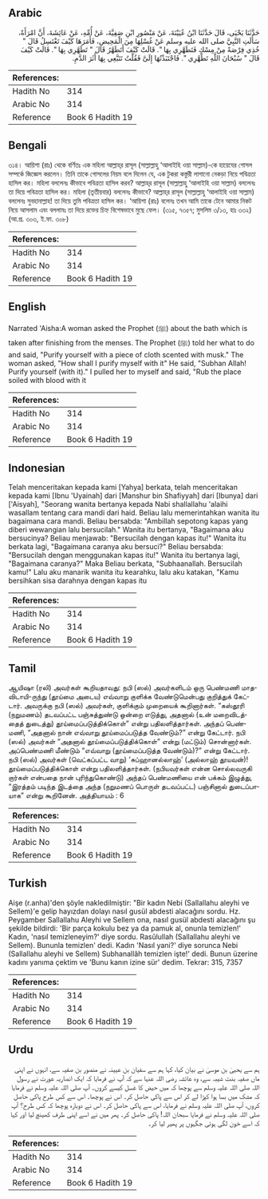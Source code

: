 ## Arabic


<div dir="rtl" lang="ar" style={{fontSize:'larger',backgroundColor:'#f8f9fa',padding:20}}>
حَدَّثَنَا يَحْيَى، قَالَ حَدَّثَنَا ابْنُ عُيَيْنَةَ، عَنْ مَنْصُورِ ابْنِ صَفِيَّةَ، عَنْ أُمِّهِ، عَنْ عَائِشَةَ، أَنَّ امْرَأَةً، سَأَلَتِ النَّبِيَّ صلى الله عليه وسلم عَنْ غُسْلِهَا مِنَ الْمَحِيضِ، فَأَمَرَهَا كَيْفَ تَغْتَسِلُ قَالَ ‏"‏ خُذِي فِرْصَةً مِنْ مِسْكٍ فَتَطَهَّرِي بِهَا ‏"‏‏.‏ قَالَتْ كَيْفَ أَتَطَهَّرُ قَالَ ‏"‏ تَطَهَّرِي بِهَا ‏"‏‏.‏ قَالَتْ كَيْفَ قَالَ ‏"‏ سُبْحَانَ اللَّهِ تَطَهَّرِي ‏"‏‏.‏ فَاجْتَبَذْتُهَا إِلَىَّ فَقُلْتُ تَتَبَّعِي بِهَا أَثَرَ الدَّمِ‏.‏
</div>
<div style={{backgroundColor:'#f8f9fa',padding:20, marginBottom: 10}}><table> <thead> <tr> <th>References:</th> <th></th> </tr> </thead> <tbody><tr><td>Hadith No</td><td>314</td></tr><tr><td>Arabic No</td><td>314</td></tr><tr><td>Reference</td><td>Book 6 Hadith 19</td></tr></tbody></table></div>

## Bengali


<div dir="ltr" lang="bn" style={{fontSize:'larger',backgroundColor:'#f8f9fa',padding:20}}>
৩১৪। আয়িশা (রাঃ) থেকে বর্ণিতঃ এক মহিলা আল্লাহ্‌র রাসূল (সাল্লাল্লাহু ‘আলাইহি ওয়া সাল্লাম)-কে হায়েযের গোসল সম্পর্কে জিজ্ঞেস করলেন। তিনি তাকে গোসলের নিয়ম বলে দিলেন যে, এক টুকরা কস্তুরী লাগানো নেকড়া নিয়ে পবিত্রতা হাসিল কর। মহিলা বললেনঃ কীভাবে পবিত্রতা হাসিল করব? আল্লাহ্‌র রাসূল (সাল্লাল্লাহু ‘আলাইহি ওয়া সাল্লাম) বললেনঃ তা দিয়ে পবিত্রতা হাসিল কর। মহিলা (তৃতীয়বার) বললেনঃ কীভাবে? আল্লাহ্‌র রাসূল (সাল্লাল্লাহু ‘আলাইহি ওয়া সাল্লাম) বললেনঃ সুবহানাল্লাহ! তা দিয়ে তুমি পবিত্রতা হাসিল কর। ‘আয়িশা (রাঃ) বলেনঃ তখন আমি তাকে টেনে আমার নিকট নিয়ে আসলাম এবং বললামঃ তা দিয়ে রক্তের চিহ্ন বিশেষভাবে মুছে ফেল। (৩১৫, ৭৩৫৭; মুসলিম ৩/১৩, হাঃ ৩৩২) (আ.প্র. ৩০৩, ই.ফা. ৩০৮)
</div>
<div style={{backgroundColor:'#f8f9fa',padding:20, marginBottom: 10}}><table> <thead> <tr> <th>References:</th> <th></th> </tr> </thead> <tbody><tr><td>Hadith No</td><td>314</td></tr><tr><td>Arabic No</td><td>314</td></tr><tr><td>Reference</td><td>Book 6 Hadith 19</td></tr></tbody></table></div>

## English


<div dir="ltr" lang="en" style={{fontSize:'larger',backgroundColor:'#f8f9fa',padding:20}}>
Narrated 'Aisha:A woman asked the Prophet (ﷺ) about the bath which is taken after finishing from the menses. The Prophet (ﷺ) told her what to do and said, "Purify yourself with a piece of cloth scented with musk." The woman asked, "How shall I purify myself with it" He said, "Subhan Allah! Purify yourself (with it)." I pulled her to myself and said, "Rub the place soiled with blood with it
</div>
<div style={{backgroundColor:'#f8f9fa',padding:20, marginBottom: 10}}><table> <thead> <tr> <th>References:</th> <th></th> </tr> </thead> <tbody><tr><td>Hadith No</td><td>314</td></tr><tr><td>Arabic No</td><td>314</td></tr><tr><td>Reference</td><td>Book 6 Hadith 19</td></tr></tbody></table></div>

## Indonesian


<div dir="ltr" lang="id" style={{fontSize:'larger',backgroundColor:'#f8f9fa',padding:20}}>
Telah menceritakan kepada kami [Yahya] berkata, telah menceritakan kepada kami [Ibnu 'Uyainah] dari [Manshur bin Shafiyyah] dari [Ibunya] dari ['Aisyah], "Seorang wanita bertanya kepada Nabi shallallahu 'alaihi wasallam tentang cara mandi dari haid. Beliau lalu memerintahkan wanita itu bagaimana cara mandi. Beliau bersabda: "Ambillah sepotong kapas yang diberi wewangian lalu bersucilah." Wanita itu bertanya, "Bagaimana aku bersucinya? Beliau menjawab: "Bersucilah dengan kapas itu!" Wanita itu berkata lagi, "Bagaimana caranya aku bersuci?" Beliau bersabda: "Bersucilah dengan menggunakan kapas itu!" Wanita itu bertanya lagi, "Bagaimana caranya?" Maka Beliau berkata, "Subhaanallah. Bersucilah kamu!" Lalu aku manarik wanita itu kearahku, lalu aku katakan, "Kamu bersihkan sisa darahnya dengan kapas itu
</div>
<div style={{backgroundColor:'#f8f9fa',padding:20, marginBottom: 10}}><table> <thead> <tr> <th>References:</th> <th></th> </tr> </thead> <tbody><tr><td>Hadith No</td><td>314</td></tr><tr><td>Arabic No</td><td>314</td></tr><tr><td>Reference</td><td>Book 6 Hadith 19</td></tr></tbody></table></div>

## Tamil


<div dir="ltr" lang="ta" style={{fontSize:'larger',backgroundColor:'#f8f9fa',padding:20}}>
ஆயிஷா (ரலி) அவர்கள் கூறியதாவது: நபி (ஸல்) அவர்களிடம் ஒரு பெண்மணி மாதவிடாயி-ருந்து (தூய்மை அடைய) எவ்வாறு குளிக்க வேண்டுமென்பது குறித்துக் கேட்டார். அவருக்கு நபி (ஸல்) அவர்கள், குளிக்கும் முறையைக் கூறினார்கள். “கஸ்தூரி (நறுமணம்) தடவப்பட்ட பஞ்சுத்துண்டு ஒன்றை எடுத்து, அதனால் (உன் மறைவிடத்தைத் துடைத்து) தூய்மைப்படுத்திக்கொள்” என்று பதிலளித்தார்கள். அந்தப் பெண்மணி, “அதனால் நான் எவ்வாறு தூய்மைப்படுத்த வேண்டும்?” என்று கேட்டார். நபி (ஸல்) அவர்கள் “அதனால் தூய்மைப்படுத்திக்கொள்” என்று (மட்டும்) சொன்னார்கள். அப்பெண்மணி மீண்டும் “எவ்வாறு (தூய்மைப்படுத்த வேண்டும்)?” என்று கேட்டார். நபி (ஸல்) அவர்கள் (வெட்கப்பட்ட வாறு) ‘சுப்ஹானல்லாஹ்’ (அல்லாஹ் தூயவன்)! தூய்மைப்படுத்திக்கொள் என்று பதிலளித்தார்கள். (நபியவர்கள் என்ன சொல்லவருகி றார்கள் என்பதை நான் புரிந்துகொண்டு) அந்தப் பெண்மணியை என் பக்கம் இழுத்து, “இரத்தம் படிந்த இடத்தை அந்த (நறுமணப் பொருள் தடவப்பட்ட) பஞ்சினால் துடைப்பாயாக” என்று கூறினேன். அத்தியாயம் : 6
</div>
<div style={{backgroundColor:'#f8f9fa',padding:20, marginBottom: 10}}><table> <thead> <tr> <th>References:</th> <th></th> </tr> </thead> <tbody><tr><td>Hadith No</td><td>314</td></tr><tr><td>Arabic No</td><td>314</td></tr><tr><td>Reference</td><td>Book 6 Hadith 19</td></tr></tbody></table></div>

## Turkish


<div dir="ltr" lang="tr" style={{fontSize:'larger',backgroundColor:'#f8f9fa',padding:20}}>
Aişe (r.anha)'den şöyle nakledilmiştir: "Bir kadın Nebi (Sallallahu aleyhi ve Sellem)'e gelip hayızdan dolayı nasıl gusül abdesti alacağını sordu. Hz. Peygamber Sallallahu Aleyhi ve Sellem ona, nasıl gusül abdesti alacağını şu şekilde bildirdi: 'Bir parça kokulu bez ya da pamuk al, onunla temizlen!' Kadın, 'nasıl temizleneyim?' diye sordu. Rasûlullah (Sallallahu aleyhi ve Sellem). Bununla temizlen' dedi. Kadın 'Nasıl yani?' diye sorunca Nebi (Sallallahu aleyhi ve Sellem) Subhanallâh temizlen işte!' dedi. Bunun üzerine kadını yanıma çek­tim ve 'Bunu kanın izine sür' dedim. Tekrar: 315, 7357
</div>
<div style={{backgroundColor:'#f8f9fa',padding:20, marginBottom: 10}}><table> <thead> <tr> <th>References:</th> <th></th> </tr> </thead> <tbody><tr><td>Hadith No</td><td>314</td></tr><tr><td>Arabic No</td><td>314</td></tr><tr><td>Reference</td><td>Book 6 Hadith 19</td></tr></tbody></table></div>

## Urdu


<div dir="rtl" lang="ur" style={{fontSize:'larger',backgroundColor:'#f8f9fa',padding:20}}>
ہم سے یحییٰ بن موسیٰ نے بیان کیا، کہا ہم سے سفیان بن عیینہ نے منصور بن صفیہ سے، انہوں نے اپنی ماں صفیہ بنت شیبہ سے، وہ عائشہ رضی اللہ عنہا سے کہ آپ نے فرمایا کہ ایک انصاریہ عورت نے رسول اللہ صلی اللہ علیہ وسلم سے پوچھا کہ میں حیض کا غسل کیسے کروں۔ آپ صلی اللہ علیہ وسلم نے فرمایا کہ مشک میں بسا ہوا کپڑا لے کر اس سے پاکی حاصل کر۔ اس نے پوچھا۔ اس سے کس طرح پاکی حاصل کروں، آپ صلی اللہ علیہ وسلم نے فرمایا، اس سے پاکی حاصل کر۔ اس نے دوبارہ پوچھا کہ کس طرح؟ آپ صلی اللہ علیہ وسلم نے فرمایا سبحان اللہ! پاکی حاصل کر۔ پھر میں نے اسے اپنی طرف کھینچ لیا اور کہا کہ اسے خون لگی ہوئی جگہوں پر پھیر لیا کر۔
</div>
<div style={{backgroundColor:'#f8f9fa',padding:20, marginBottom: 10}}><table> <thead> <tr> <th>References:</th> <th></th> </tr> </thead> <tbody><tr><td>Hadith No</td><td>314</td></tr><tr><td>Arabic No</td><td>314</td></tr><tr><td>Reference</td><td>Book 6 Hadith 19</td></tr></tbody></table></div>